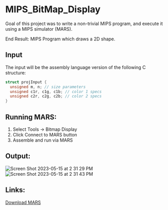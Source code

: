 # MIPS_BitMap_Display
Goal of this project was to write a non-trivial MIPS program, and execute it using a MIPS simulator (MARS).

End Result: MIPS Program which draws a 2D shape.

## Input
The input will be the assembly language version of the following C structure:

```c
struct projInput {
  unsigned m, n; // size parameters
  unsigned c1r, c1g, c1b; // color 1 specs
  unsigned c2r, c2g, c2b; // color 2 specs
}
```

## Running MARS:
1) Select Tools -> Bitmap Display
2) Click Connect to MARS button
3) Assemble and run via MARS

## Output: 
![Screen Shot 2023-05-15 at 2 31 29 PM](https://github.com/ashdeep-singh02/MIPS_BitMap_Display/assets/71999538/6d34f0da-751b-405f-9425-033c5f12c2ac)
![Screen Shot 2023-05-15 at 2 31 43 PM](https://github.com/ashdeep-singh02/MIPS_BitMap_Display/assets/71999538/a790bea1-1ba7-4c59-9000-59034cc616fa)

## Links:
[Download MARS](https://courses.missouristate.edu/kenvollmar/mars/download.htm)
